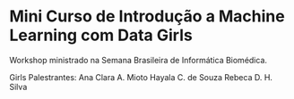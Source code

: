# Mini Curso de Introdução a Machine Learning com Data Girls

Workshop ministrado na Semana Brasileira de Informática Biomédica.

Girls Palestrantes:
Ana Clara A. Mioto
Hayala C. de Souza
Rebeca D. H. Silva







